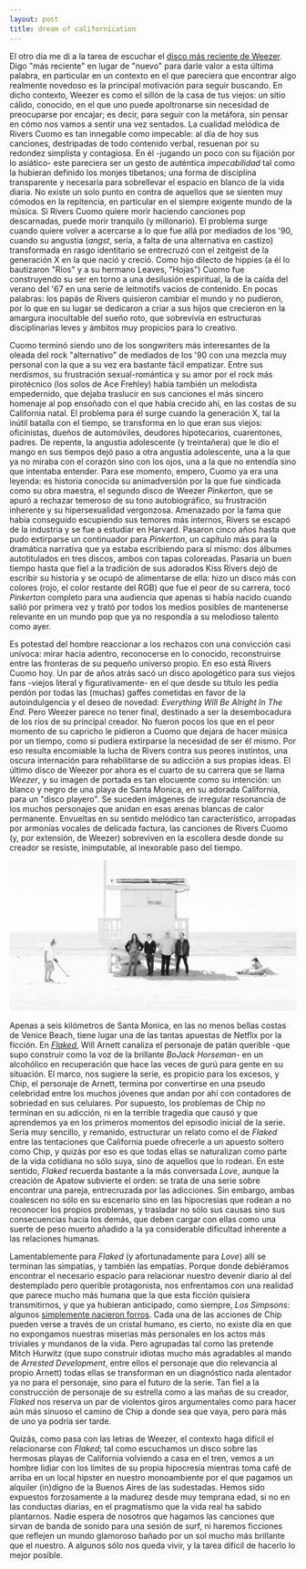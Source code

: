 ```yaml
---
layout: post
title: dream of californication
---
```


El otro día me di a la tarea de escuchar el [disco más reciente de Weezer](http://deezer.com/album/12737712). Digo "más reciente" en lugar de "nuevo" para darle valor a esta última palabra, en particular en un contexto en el que pareciera que encontrar algo realmente novedoso es la principal motivación para seguir buscando. En dicho contexto, Weezer es como el sillón de la casa de tus viejos: un sitio cálido, conocido, en el que uno puede apoltronarse sin necesidad de preocuparse por encajar; es decir, para seguir con la metáfora, sin pensar en cómo nos vamos a sentir una vez sentados. La cualidad melódica de Rivers Cuomo es tan innegable como impecable: al día de hoy sus canciones, destripadas de todo contenido verbal, resuenan por su redondez simplista y contagiosa. En él -jugando un poco con su fijación por lo asiático- este pareciera ser un gesto de auténtica *impecabilidad* tal como la hubieran definido los monjes tibetanos; una forma de disciplina transparente y necesaria para sobrellevar el espacio en blanco de la vida diaria. No existe un solo punto en contra de aquellos que se sienten muy cómodos en la repitencia, en particular en el siempre exigente mundo de la música. Si Rivers Cuomo quiere morir haciendo canciones pop descarnadas, puede morir tranquilo (y millonario). El problema surge cuando quiere volver a acercarse a lo que fue allá por mediados de los '90, cuando su angustia (*angst*, sería, a falta de una alternativa en castizo) transformada en rasgo identitario se entrecruzó con el zeitgeist de la generación X en la que nació y creció. Como hijo dilecto de hippies (a él lo bautizaron "Ríos" y a su hermano Leaves, "Hojas") Cuomo fue construyendo su ser en torno a una desilusión espiritual, la de la caída del verano del '67 en una serie de leitmotifs vacíos de contenido. En pocas palabras: los papás de Rivers quisieron cambiar el mundo y no pudieron, por lo que en su lugar se dedicaron a criar a sus hijos que crecieron en la amargura inocultable del sueño roto, que sobrevivía en estructuras disciplinarias leves y ámbitos muy propicios para lo creativo.

Cuomo terminó siendo uno de los songwriters más interesantes de la oleada del rock "alternativo" de mediados de los '90 con una mezcla muy personal con la que a su vez era bastante fácil empatizar. Entre sus nerd*ismos*, su frustración sexual-romántica y su amor por el rock más pirotécnico (los solos de Ace Frehley) había también un melodista empedernido, que dejaba traslucir en sus canciones el más sincero homenaje al pop ensoñado con el que había crecido ahí, en las costas de su California natal. El problema para él surge cuando la generación X, tal la inútil batalla con el tiempo, se transforma en lo que eran sus viejos: oficinistas, dueños de automóviles, deudores hipotecarios, cuarentones, padres. De repente, la angustia adolescente (y treintañera) que le dio el mango en sus tiempos dejó paso a otra angustia adolescente, una a la que ya no miraba con el corazón sino con los ojos, una a la que no entendía sino que intentaba entender. Para ese momento, empero, Cuomo ya era una leyenda: es historia conocida su animadversión por la que fue sindicada como su obra maestra, el segundo disco de Weezer *Pinkerton*, que se apuró a rechazar temeroso de su tono autobiográfico, su frustración inherente y su hipersexualidad vergonzosa. Amenazado por la fama que había conseguido escupiendo sus temores más internos, Rivers se escapó de la industria y se fue a estudiar en Harvard. Pasaron cinco años hasta que pudo extirparse un continuador para *Pinkerton*, un capítulo más para la dramática narrativa que ya estaba escribiendo para sí mismo: dos álbumes autotitulados en tres discos, ambos con tapas coloreadas. Pasaría un buen tiempo hasta que fiel a la tradición de sus adorados Kiss Rivers dejó de escribir su historia y se ocupó de alimentarse de ella: hizo un disco más con colores (rojo, el color restante del RGB) que fue el peor de su carrera, tocó *Pinkerton* completo para una audiencia que apenas si había nacido cuando salió por primera vez y trató por todos los medios posibles de mantenerse relevante en un mundo pop que ya no respondía a su melodioso talento como ayer.

Es potestad del hombre reaccionar a los rechazos con una convicción casi unívoca: mirar hacia adentro, reconocerse en lo conocido, reconstruirse entre las fronteras de su pequeño universo propio. En eso está Rivers Cuomo hoy. Un par de años atrás sacó un disco apologético para sus viejos fans -viejos literal y figurativamente- en el que desde su título les pedía perdón por todas las (muchas) gaffes cometidas en favor de la autoindulgencia y el deseo de novedad: *Everything Will Be Alright In The End*. Pero Weezer parece no tener final, destinado a ser la desembocadura de los ríos de su principal creador. No fueron pocos los que en el peor momento de su capricho le pidieron a Cuomo que dejara de hacer música por un tiempo, como si pudiera extirparse la necesidad de ser él mismo. Por eso resulta encomiable la lucha de Rivers contra sus peores instintos, una oscura internación para rehabilitarse de su adicción a sus propias ideas. El último disco de Weezer por ahora es el cuarto de su carrera que se llama *Weezer*, y su imagen de portada es tan elocuente como su intención: un blanco y negro de una playa de Santa Monica, en su adorada California, para un "disco playero". Se suceden imágenes de irregular resonancia de los muchos personajes que anidan en esas arenas blancas de calor permanente. Envueltas en su sentido melódico tan característico, arropadas por armonías vocales de delicada factura, las canciones de Rivers Cuomo (y, por extensión, de Weezer) sobreviven en la escollera desde donde su creador se resiste, inimputable, al inexorable paso del tiempo.

![=w=](https://raw.githubusercontent.com/irigoin/irigoin.github.io/master/images/%3Dw%3D.jpg)

Apenas a seis kilómetros de Santa Monica, en las no menos bellas costas de Venice Beach, tiene lugar una de las tantas apuestas de Netflix por la ficción. En [*Flaked*](https://netflix.com/title/80046249), Will Arnett canaliza el personaje de patán querible -que supo construir como la voz de la brillante *BoJack Horseman*- en un alcohólico en recuperación que hace las veces de gurú para gente en su situación. El marco, nos sugiere la serie, es propicio para los excesos, y Chip, el personaje de Arnett, termina por convertirse en una pseudo celebridad entre los muchos jóvenes que andan por ahí con contadores de sobriedad en sus celulares. Por supuesto, los problemas de Chip no terminan en su adicción, ni en la terrible tragedia que causó y que aprendemos ya en los primeros momentos del episodio inicial de la serie. Sería muy sencillo, y remanido, estructurar un relato como el de *Flaked* entre las tentaciones que California puede ofrecerle a un apuesto soltero como Chip, y quizás por eso es que todas ellas se naturalizan como parte de la vida cotidiana no sólo suya, sino de aquellos que lo rodean. En este sentido, *Flaked* recuerda bastante a la más conversada *Love*, aunque la creación de Apatow subvierte el orden: se trata de una serie sobre encontrar una pareja, entrecruzada por las adicciones. Sin embargo, ambas coalescen no sólo en su escenario sino en las hipocresías que rodean a no reconocer los propios problemas, y trasladar no sólo sus causas sino sus consecuencias hacia los demás, que deben cargar con ellas como una suerte de peso muerto añadido a la ya considerable dificultad inherente a las relaciones humanas.

Lamentablemente para *Flaked* (y afortunadamente para *Love*) allí se terminan las simpatías, y también las empatías. Porque donde debiéramos encontrar el necesario espacio para relacionar nuestro devenir diario al del destemplado pero querible protagonista, nos enfrentamos con una realidad que parece mucho más humana que la que esta ficción quisiera transmitirnos, y que ya hubieran anticipado, como siempre, *Los Simpsons*: algunos [simplemente nacieron forros](https://frinkiac.com/meme/S05E17/1308189.jpg?b64lines=IEJVVCwgTElLRSBQRU9QTEUsIFNPTUUgT0YKIFRIRU0gQVJFIEpVU1QgSkVSS1Mu). Cada una de las acciones de Chip pueden verse a través de un cristal humano, es cierto, no existe día en que no expongamos nuestras miserias más personales en los actos más triviales y mundanos de la vida. Pero agrupadas tal como las pretende Mitch Hurwitz (que supo construir idiotas mucho más agradables al mando de *Arrested Development*, entre ellos el personaje que dio relevancia al propio Arnett) todas ellas se transforman en un diagnóstico nada alentador ya no para el personaje, sino para el futuro de la serie. Tan fiel a la construcción de personaje de su estrella como a las mañas de su creador, *Flaked* nos reserva un par de violentos giros argumentales como para hacer aún más sinuoso el camino de Chip a donde sea que vaya, pero para más de uno ya podría ser tarde.

Quizás, como pasa con las letras de Weezer, el contexto haga difícil el relacionarse con *Flaked*; tal como escuchamos un disco sobre las hermosas playas de California volviendo a casa en el tren, vemos a un hombre lidiar con los límites de su propia hipocresía mientras toma café de arriba en un local hipster en nuestro monoambiente por el que pagamos un alquiler (in)digno de la Buenos Aires de las sudestadas. Hemos sido expuestos forzosamente a la madurez desde muy temprana edad, si no en las conductas diarias, en el pragmatismo que la vida real ha sabido plantarnos. Nadie espera de nosotros que hagamos las canciones que sirvan de banda de sonido para una sesión de surf, ni haremos ficciones que reflejen un mundo glamoroso bañado por un sol mucho más brillante que el nuestro. A algunos sólo nos queda vivir, y la tarea difícil de hacerlo lo mejor posible.
